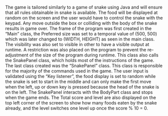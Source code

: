 The game is tailored similarly to a game of snake using Java and will ensure that all rules obtainable in snake is available. The food will be displayed at random on the screen and the user would have to control the snake with the keypad. Any move outside the box or colliding with the body of the snake results in game over.
 The frame of the program was first created in the “Main” class, the Preferred size was set to a temporal value of (500, 500) which was later changed to (WIDTH, HEIGHT) as seen in the main class. The visibility was also set to visible in other to have a visible output at runtime. A restriction was also placed on the program to prevent the re-adjustment of the size of the program during runtime. This class also calls the SnakePanel class, which holds most of the instructions of the game.
 The last class created was the “SnakePanel” class. This class is responsible for the majority of the commands used in the game. The user input is validated using the “Key listener”, the food display is set to random while the snake is set to start in the middle and can only make the first move when the left, up or down key is pressed because the head of the snake is on the left. The SnakePanel interacts with the BodyPart class and stops when the game ends. The Total score and level are also displayed on the top left corner of the screen to show how many foods eaten by the snake already, and the level switches one level up once the score % 10 = 0.
